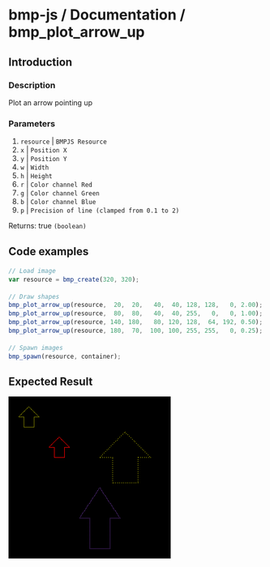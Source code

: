 # bmp-js / Documentation / bmp_plot_arrow_up
## Introduction

### Description

Plot an arrow pointing up

### Parameters

1. `resource` | `BMPJS Resource`
2. `x` | `Position X`
3. `y` | `Position Y`
4. `w` | `Width`
5. `h` | `Height`
6. `r` | `Color channel Red`
7. `g` | `Color channel Green`
8. `b` | `Color channel Blue`
9. `p` | `Precision of line (clamped from 0.1 to 2)`

Returns: true `(boolean)`

## Code examples

```js
// Load image
var resource = bmp_create(320, 320);

// Draw shapes
bmp_plot_arrow_up(resource,  20,  20,   40,  40, 128, 128,   0, 2.00);
bmp_plot_arrow_up(resource,  80,  80,   40,  40, 255,   0,   0, 1.00);
bmp_plot_arrow_up(resource, 140, 180,   80, 120, 128,  64, 192, 0.50);
bmp_plot_arrow_up(resource, 180,  70,  100, 100, 255, 255,   0, 0.25);

// Spawn images
bmp_spawn(resource, container);
```

## Expected Result

![expected-result](./img/041.png)
